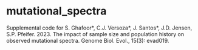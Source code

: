 # mutational_spectra
Supplemental code for S. Ghafoor*, C.J. Versoza*, J. Santos*, J.D. Jensen, S.P. Pfeifer. 2023. The impact of sample size and population history on observed mutational spectra. Genome Biol. Evol., 15(3): evad019.
